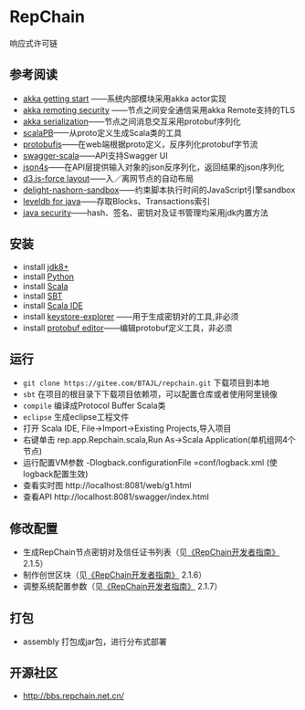 # RepChain
响应式许可链

## 参考阅读
- [akka getting start](http://doc.akka.io/docs/akka/current/intro/getting-started.html) ——系统内部模块采用akka actor实现
- [akka remoting security](http://doc.akka.io/docs/akka/current/scala/remoting.html) ——节点之间安全通信采用akka Remote支持的TLS
- [akka serialization](http://doc.akka.io/docs/akka/current/scala/serialization.html)——节点之间消息交互采用protobuf序列化
- [scalaPB](https://scalapb.github.io/)——从proto定义生成Scala类的工具
- [protobufjs](https://github.com/dcodeIO/ProtoBuf.js/)——在web端根据proto定义，反序列化protobuf字节流
- [swagger-scala](https://github.com/swagger-api/swagger-scala-module)——API支持Swagger UI
- [json4s](https://github.com/json4s/json4s)——在API层提供输入对象的json反序列化，返回结果的json序列化
- [d3.js-force layout](https://github.com/d3/d3-3.x-api-reference/blob/master/Force-Layout.md)——入／离网节点的自动布局
- [delight-nashorn-sandbox](https://github.com/javadelight/delight-nashorn-sandbox)——约束脚本执行时间的JavaScript引擎sandbox
- [leveldb for java](https://github.com/dain/leveldb)——存取Blocks、Transactions索引
- [java security](http://docs.oracle.com/javase/8/docs/technotes/guides/security/index.html)——hash、签名、密钥对及证书管理均采用jdk内置方法

## 安装
- install [jdk8+](http://www.oracle.com/technetwork/java/javase/downloads/jdk8-downloads-2133151.html)
- install [Python](http://www.python.org/downloads/)
- install [Scala](https://www.scala-lang.org/download/)
- install [SBT](http://www.scala-sbt.org/release/docs/Setup.html)
- install [Scala IDE](http://scala-ide.org/)
- install [keystore-explorer](http://keystore-explorer.org/) ——用于生成密钥对的工具,非必须
- install [protobuf editor](https://github.com/Enide/polyglot-maven-editors)——编辑protobuf定义工具，非必须

## 运行
- `git clone https://gitee.com/BTAJL/repchain.git`
下载项目到本地
- `sbt` 
在项目的根目录下下载项目依赖项，可以配置仓库或者使用阿里镜像
- `compile` 
编译成Protocol Buffer Scala类
- `eclipse` 
生成eclipse工程文件
- 打开 Scala IDE, File->Import->Existing Projects,导入项目
- 右键单击 rep.app.Repchain.scala,Run As->Scala Application(单机组网4个节点)
- 运行配置VM参数 -Dlogback.configurationFile =conf/logback.xml (使logback配置生效)
- 查看实时图 http://localhost:8081/web/g1.html 
- 查看API  http://localhost:8081/swagger/index.html

## 修改配置
- 生成RepChain节点密钥对及信任证书列表（见[《RepChain开发者指南》](https://gitee.com/BTAJL/repchain/attach_files/download?i=152687&u=http%3A%2F%2Ffiles.git.oschina.net%2Fgroup1%2FM00%2F04%2F54%2FPaAvDFtX24SAeIxpADEhgca3xCI727.pdf%3Ftoken%3D7afd728970886ea6909f1d49eb2fd081%26ts%3D1532484485%26attname%3DRepChain%25E5%25BC%2580%25E5%258F%2591%25E8%2580%2585%25E6%258C%2587%25E5%258D%2597.pdf) 2.1.5）
- 制作创世区块（见[《RepChain开发者指南》](https://gitee.com/BTAJL/repchain/attach_files/download?i=152687&u=http%3A%2F%2Ffiles.git.oschina.net%2Fgroup1%2FM00%2F04%2F54%2FPaAvDFtX24SAeIxpADEhgca3xCI727.pdf%3Ftoken%3D7afd728970886ea6909f1d49eb2fd081%26ts%3D1532484485%26attname%3DRepChain%25E5%25BC%2580%25E5%258F%2591%25E8%2580%2585%25E6%258C%2587%25E5%258D%2597.pdf) 2.1.6）
- 调整系统配置参数（见[《RepChain开发者指南》](https://gitee.com/BTAJL/repchain/attach_files/download?i=152687&u=http%3A%2F%2Ffiles.git.oschina.net%2Fgroup1%2FM00%2F04%2F54%2FPaAvDFtX24SAeIxpADEhgca3xCI727.pdf%3Ftoken%3D7afd728970886ea6909f1d49eb2fd081%26ts%3D1532484485%26attname%3DRepChain%25E5%25BC%2580%25E5%258F%2591%25E8%2580%2585%25E6%258C%2587%25E5%258D%2597.pdf) 2.1.7）

## 打包
- assembly 
打包成jar包，进行分布式部署

## 开源社区
- http://bbs.repchain.net.cn/ 
